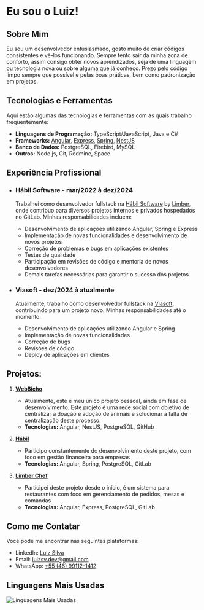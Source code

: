 # Eu sou o Luiz!

## Sobre Mim
Eu sou um desenvolvedor entusiasmado, gosto muito de criar códigos consistentes e vê-los funcionando. 
Sempre tento sair da minha zona de conforto, assim consigo obter novos aprendizados, seja de uma linguagem ou tecnologia nova ou sobre alguma que já conheço. 
Prezo pelo código limpo sempre que possível e pelas boas práticas, bem como padronização em projetos.

## Tecnologias e Ferramentas
Aqui estão algumas das tecnologias e ferramentas com as quais trabalho frequentemente:

- **Linguagens de Programação:** TypeScript/JavaScript, Java e C#
- **Frameworks:** [Angular](https://angular.dev/), [Express](https://expressjs.com/), [Spring](https://spring.io/), [NestJS](https://nestjs.com/)
- **Banco de Dados:** PostgreSQL, Firebird, MySQL
- **Outros:** Node.js, Git, Redmine, Space

## Experiência Profissional

* ### Hábil Software - mar/2022 à dez/2024
   Trabalhei como desenvolvedor fullstack na [Hábil Software](https://www.habil.com.br) by [Limber](https://limbersoftware.com.br), onde contribuo para diversos projetos internos e privados hospedados no GitLab. Minhas responsabilidades incluem:
   
   - Desenvolvimento de aplicações utilizando Angular, Spring e Express
   - Implementação de novas funcionalidades e desenvolvimento de novos projetos
   - Correção de problemas e bugs em aplicações existentes
   - Testes de qualidade
   - Participação em revisões de código e mentoria de novos desenvolvedores
   - Demais tarefas necessárias para garantir o sucesso dos projetos
 
* ### Viasoft - dez/2024 à atualmente
   Atualmente, trabalho como desenvolvedor fullstack na [Viasoft](https://viasoft.com.br), contribuindo para um projeto novo. Minhas responsabilidades até o momento:

   - Desenvolvimento de aplicações utilizando Angular e Spring
   - Implementação de novas funcionalidades
   - Correção de bugs
   - Revisões de código
   - Deploy de aplicações em clientes

## Projetos:

1. **[WebBicho](https://srv.webbicho.com.br/swagger)**
    - Atualmente, este é meu único projeto pessoal, ainda em fase de desenvolvimento. Este projeto é uma rede social com objetivo de centralizar a doação e adoção de animais e solucionar a falta de centralização deste processo.
    - **Tecnologias:** Angular, NestJS, PostgreSQL, GitHub

2. **[Hábil](https://www.habil.com.br)**
   - Participo constantemente do desenvolvimento deste projeto, com foco em gestão financeira para empresas
   - **Tecnologias:** Angular, Spring, PostgreSQL, GitLab

3. **[Limber Chef](https://limberchef.com.br)**
   - Participei deste projeto desde o início, é um sistema para restaurantes com foco em gerenciamento de pedidos, mesas e comandas
   - **Tecnologias:** Angular, Express, PostgreSQL, GitLab
   
## Como me Contatar
Você pode me encontrar nas seguintes plataformas:

- LinkedIn: [Luiz Silva](https://www.linkedin.com/in/luizsilvajr/)
- Email: [luizsv.dev@gmail.com](mailto:luizsv.dev@gmail.com)
- WhatsApp: [+55 (46) 99112-1412](https://wa.me/554691121412)

## Linguagens Mais Usadas
![Linguagens Mais Usadas](https://github-readme-stats.vercel.app/api/top-langs/?username=LuizSivan&layout=compact&theme=radical&hide=css)

